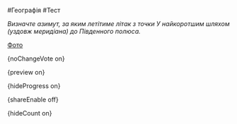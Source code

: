 #Географія #Тест

*Визначте азимут, за яким летітиме літак з точки У найкоротшим шляхом (уздовж меридіана) до Південного полюса.*

[Фото](https://zno.osvita.ua//doc/images/znotest/107/10773/49-52.jpg)

{noChangeVote on}

{preview on}

{hideProgress on}

{shareEnable off}

{hideCount on}


